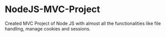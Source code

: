 # NodeJS-MVC-Project
Created MVC Project of Node JS with almost all the functionalities like file handling, manage cookies and sessions.
